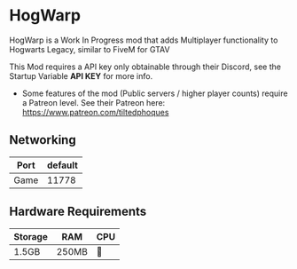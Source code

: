 # HogWarp
HogWarp is a Work In Progress mod that adds Multiplayer functionality to Hogwarts Legacy, similar to FiveM for GTAV

This Mod requires a API key only obtainable through their Discord, see the Startup Variable **API KEY** for more info.
- Some features of the mod (Public servers / higher player counts) require a Patreon level. See their Patreon here: https://www.patreon.com/tiltedphoques

## Networking
| Port    | default |
|---------|---------|
| Game    | 11778   |

## Hardware Requirements
| Storage | RAM     | CPU |
|---------|---------|-----|
| 1.5GB   | 250MB   | 🥔  |

